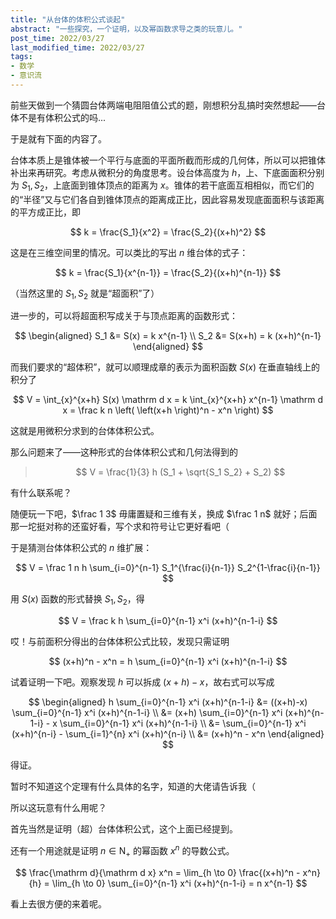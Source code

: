 ```yaml
---
title: "从台体的体积公式谈起"
abstract: "一些探究，一个证明，以及幂函数求导之类的玩意儿。"
post_time: 2022/03/27
last_modified_time: 2022/03/27
tags:
- 数学
- 意识流
---
```


前些天做到一个猜圆台体两端电阻阻值公式的题，刚想积分乱搞时突然想起——台体不是有体积公式的吗...

于是就有下面的内容了。

台体本质上是锥体被一个平行与底面的平面所截而形成的几何体，所以可以把锥体补出来再研究。考虑从微积分的角度思考。设台体高度为 $h$，上、下底面面积分别为 $S_1, S_2$，上底面到锥体顶点的距离为 $x$。锥体的若干底面互相相似，而它们的的“半径”又与它们各自到锥体顶点的距离成正比，因此容易发现底面面积与该距离的平方成正比，即

$$
k = \frac{S_1}{x^2} = \frac{S_2}{(x+h)^2}
$$

这是在三维空间里的情况。可以类比的写出 $n$ 维台体的式子：

$$
k = \frac{S_1}{x^{n-1}} = \frac{S_2}{(x+h)^{n-1}}
$$

（当然这里的 $S_1,S_2$ 就是“超面积”了）

进一步的，可以将超面积写成关于与顶点距离的函数形式：

$$
\begin{aligned}
S_1 &= S(x) = k x^{n-1} \\
S_2 &= S(x+h) = k (x+h)^{n-1}
\end{aligned}
$$

而我们要求的“超体积”，就可以顺理成章的表示为面积函数 $S(x)$ 在垂直轴线上的积分了

$$
V = \int_{x}^{x+h} S(x) \mathrm d x = k \int_{x}^{x+h} x^{n-1} \mathrm d x = \frac k n \left( \left(x+h \right)^n - x^n \right)
$$

这就是用微积分求到的台体体积公式。

那么问题来了——这种形式的台体体积公式和几何法得到的

> $$
> V = \frac{1}{3} h (S_1 + \sqrt{S_1 S_2} + S_2)
> $$

有什么联系呢？

随便玩一下吧，$\frac 1 3$ 毋庸置疑和三维有关，换成 $\frac 1 n$ 就好；后面那一坨挺对称的还蛮好看，写个求和符号让它更好看吧（

于是猜测台体体积公式的 $n$ 维扩展：

$$
V = \frac 1 n h \sum_{i=0}^{n-1} S_1^{\frac{i}{n-1}} S_2^{1-\frac{i}{n-1}}
$$

用 $S(x)$ 函数的形式替换 $S_1, S_2$，得

$$
V = \frac k h \sum_{i=0}^{n-1} x^i (x+h)^{n-1-i}
$$

哎！与前面积分得出的台体体积公式比较，发现只需证明

$$
(x+h)^n - x^n = h \sum_{i=0}^{n-1} x^i (x+h)^{n-1-i}
$$

试着证明一下吧。观察发现 $h$ 可以拆成 $(x+h)-x$，故右式可以写成

$$
\begin{aligned}
h \sum_{i=0}^{n-1} x^i (x+h)^{n-1-i} &= ((x+h)-x) \sum_{i=0}^{n-1} x^i (x+h)^{n-1-i} \\
&= (x+h) \sum_{i=0}^{n-1} x^i (x+h)^{n-1-i} - x \sum_{i=0}^{n-1} x^i (x+h)^{n-1-i} \\
&= \sum_{i=0}^{n-1} x^i (x+h)^{n-i} - \sum_{i=1}^{n} x^i (x+h)^{n-i} \\
&= (x+h)^n - x^n
\end{aligned}
$$

得证。

暂时不知道这个定理有什么具体的名字，知道的大佬请告诉我（

所以这玩意有什么用呢？

首先当然是证明（超）台体体积公式，这个上面已经提到。

还有一个用途就是证明 $n \in \mathrm{N_+}$ 的幂函数 $x^n$ 的导数公式。

$$
\frac{\mathrm d}{\mathrm d x} x^n = \lim_{h \to 0} \frac{(x+h)^n - x^n}{h} = \lim_{h \to 0} \sum_{i=0}^{n-1} x^i (x+h)^{n-1-i} = n x^{n-1}
$$

看上去很方便的来着呢。
